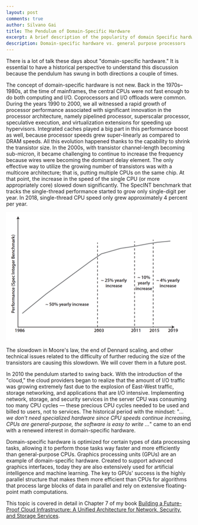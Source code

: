 ```yaml
---
layout: post
comments: true
author: Silvano Gai
title: The Pendulum of Domain-Specific Hardware
excerpt: A brief description of the popularity of domain Specific hardware and the reasons behind it
description: Domain-specific hardware vs. general purpose processors
---
```

There is a lot of talk these days about "domain-specific hardware." It is essential to have a historical perspective to understand this discussion because the pendulum has swung in both directions a couple of times.

The concept of domain-specific hardware is not new. Back in the 1970s–1980s, at the time of mainframes, the central CPUs were not fast enough to do both computing and I/O. Coprocessors and I/O offloads were common. During the years 1990 to 2000, we all witnessed a rapid growth of processor performance associated with significant innovation in the processor architecture, namely pipelined processor, superscalar processor, speculative execution, and virtualization extensions for speeding up hypervisors. Integrated caches played a big part in this performance boost as well, because processor speeds grew super-linearly as compared to DRAM speeds. All this evolution happened thanks to the capability to shrink the transistor size. In the 2000s, with transistor channel-length becoming sub-micron, it became challenging to continue to increase the frequency because wires were becoming the dominant delay element. The only effective way to utilize the growing number of transistors was with a multicore architecture; that is, putting multiple CPUs on the same chip. At that point, the increase in the speed of the single CPU (or more appropriately core) slowed down significantly. The SpecINT benchmark that tracks the single-thread performance started to grow only single-digit per year. In 2018, single-thread CPU speed only grew approximately 4 percent per year.  

![Book Cover](/assets/images/specint.png)

The slowdown in Moore's law, the end of Dennard scaling, and other technical issues related to the difficulty of further reducing the size of the transistors are causing this slowdown. We will cover them in a future post.

In 2010 the pendulum started to swing back. With the introduction of the "cloud," the cloud providers began to realize that the amount of I/O traffic was growing extremely fast due to the explosion of East-West traffic, storage networking, and applications that are I/O intensive. Implementing network, storage, and security services in the server CPU was consuming too many CPU cycles — these precious CPU cycles needed to be used and billed to users, not to services.
The historical period with the mindset: "*... we don't need specialized hardware since CPU speeds continue increasing, CPUs are general-purpose, the software is easy to write …*" came to an end with a renewed interest in domain-specific hardware.

Domain-specific hardware is optimized for certain types of data processing tasks, allowing it to perform those tasks way faster and more efficiently than general-purpose CPUs. Graphics processing units (GPUs) are an example of domain-specific hardware. Created to support advanced graphics interfaces, today they are also extensively used for artificial intelligence and machine learning. The key to GPUs' success is the highly parallel structure that makes them more efficient than CPUs for algorithms that process large blocks of data in parallel and rely on extensive floating-point math computations.

This topic is covered in detail in Chapter 7 of my book [Building a Future-Proof Cloud Infrastructure: A Unified Architecture for Network, Security, and Storage Services](http://www.informit.com/store/distributed-services-architectureseffectively-deploying-9780136624097).
